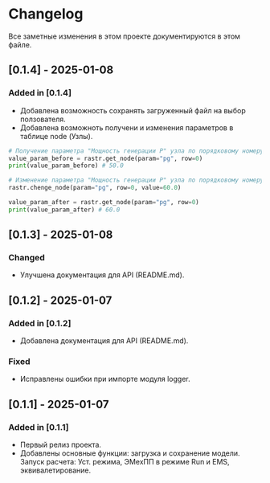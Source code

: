 # Changelog

Все заметные изменения в этом проекте документируются в этом файле.

## [0.1.4] - 2025-01-08

### Added in [0.1.4]

- Добавлена возможность сохранять загруженный файл на выбор ползователя.
- Добавлена возможноть получени и изменения параметров в таблице node (Узлы).

```python
# Получение параметра "Мощность генерации P" узла по порядковому номеру
value_param_before = rastr.get_node(param="pg", row=0)
print(value_param_before) # 50.0

# Изменение параметра "Мощность генерации P" узла по порядковому номеру
rastr.chenge_node(param="pg", row=0, value=60.0)

value_param_after = rastr.get_node(param="pg", row=0)
print(value_param_after) # 60.0
```

## [0.1.3] - 2025-01-08

### Changed

- Улучшена документация для API (README.md).

## [0.1.2] - 2025-01-07

### Added in [0.1.2]

- Добавлена документация для API (README.md).

### Fixed

- Исправлены ошибки при импорте модуля logger.

## [0.1.1] - 2025-01-07

### Added in [0.1.1]

- Первый релиз проекта.
- Добавлены основные функции: загрузка и сохранение модели. Запуск расчета: Уст. режима, ЭМехПП в режиме Run и EMS, эквивалетирование.
